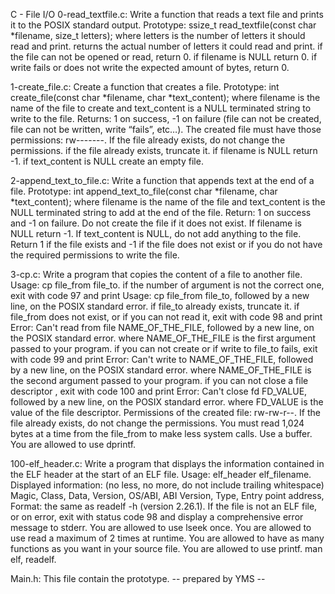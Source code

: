 C - File I/O
0-read_textfile.c: Write a function that reads a text file and prints it to the POSIX standard output. Prototype: ssize_t read_textfile(const char *filename, size_t letters); where letters is the number of letters it should read and print. returns the actual number of letters it could read and print. if the file can not be opened or read, return 0. if filename is NULL return 0. if write fails or does not write the expected amount of bytes, return 0.

1-create_file.c: Create a function that creates a file. Prototype: int create_file(const char *filename, char *text_content); where filename is the name of the file to create and text_content is a NULL terminated string to write to the file. Returns: 1 on success, -1 on failure (file can not be created, file can not be written, write “fails”, etc…). The created file must have those permissions: rw-------. If the file already exists, do not change the permissions. if the file already exists, truncate it. if filename is NULL return -1. if text_content is NULL create an empty file.

2-append_text_to_file.c: Write a function that appends text at the end of a file. Prototype: int append_text_to_file(const char *filename, char *text_content); where filename is the name of the file and text_content is the NULL terminated string to add at the end of the file. Return: 1 on success and -1 on failure. Do not create the file if it does not exist. If filename is NULL return -1. If text_content is NULL, do not add anything to the file. Return 1 if the file exists and -1 if the file does not exist or if you do not have the required permissions to write the file.

3-cp.c: Write a program that copies the content of a file to another file. Usage: cp file_from file_to. if the number of argument is not the correct one, exit with code 97 and print Usage: cp file_from file_to, followed by a new line, on the POSIX standard error. if file_to already exists, truncate it. if file_from does not exist, or if you can not read it, exit with code 98 and print Error: Can't read from file NAME_OF_THE_FILE, followed by a new line, on the POSIX standard error. where NAME_OF_THE_FILE is the first argument passed to your program. if you can not create or if write to file_to fails, exit with code 99 and print Error: Can't write to NAME_OF_THE_FILE, followed by a new line, on the POSIX standard error. where NAME_OF_THE_FILE is the second argument passed to your program. if you can not close a file descriptor , exit with code 100 and print Error: Can't close fd FD_VALUE, followed by a new line, on the POSIX standard error. where FD_VALUE is the value of the file descriptor. Permissions of the created file: rw-rw-r--. If the file already exists, do not change the permissions. You must read 1,024 bytes at a time from the file_from to make less system calls. Use a buffer. You are allowed to use dprintf.

100-elf_header.c: Write a program that displays the information contained in the ELF header at the start of an ELF file. Usage: elf_header elf_filename. Displayed information: (no less, no more, do not include trailing whitespace) Magic, Class, Data, Version, OS/ABI, ABI Version, Type, Entry point address, Format: the same as readelf -h (version 2.26.1). If the file is not an ELF file, or on error, exit with status code 98 and display a comprehensive error message to stderr. You are allowed to use lseek once. You are allowed to use read a maximum of 2 times at runtime. You are allowed to have as many functions as you want in your source file. You are allowed to use printf. man elf, readelf.

Main.h: This file contain the prototype.
-- prepared by YMS --
